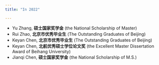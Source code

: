 ```yaml
---
title: "In 2022"

---
```


- Yu Zhang, **硕士国家奖学金** (the National Scholarship of Master)
- Rui Zhao, **北京市优秀毕业生** (The Outstanding Graduates of Beijing)
- Keyan Chen, **北京市优秀毕业生** (The Outstanding Graduates of Beijing)
- Keyan Chen, **北航优秀硕士学位论文奖** (the Excellent Master Dissertation Award of Beihang University)
- Jianqi Chen, **硕士国家奖学金** (the National Scholarship of M.S.)